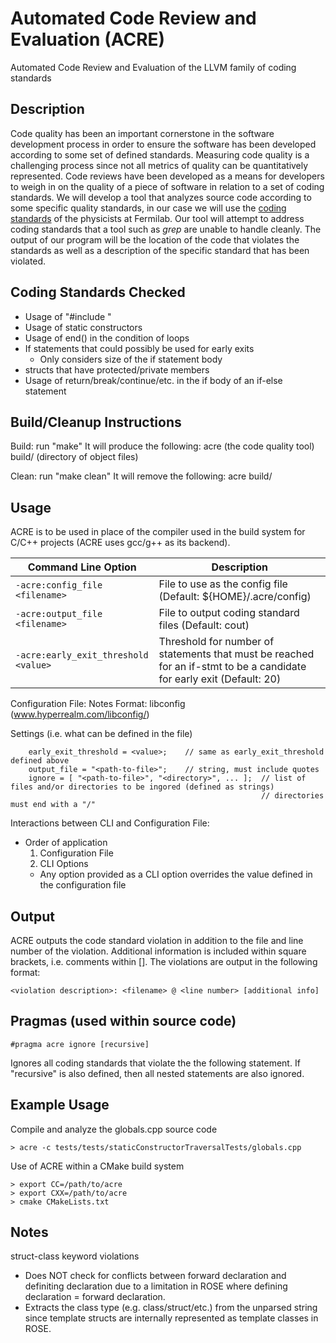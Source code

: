 Automated Code Review and Evaluation (ACRE)
====

Automated Code Review and Evaluation of the LLVM family of coding standards


Description
-------------------------------

Code quality has been an important cornerstone in the software development process 
in order to ensure the software has been developed according to some set of defined standards.
Measuring code quality is a challenging process since not all metrics of quality can be quantitatively represented.
Code reviews have been developed as a means for developers to weigh in on the quality of a piece of software
in relation to a set of coding standards.
We will develop a tool that analyzes source code according to some specific quality standards,
in our case we will use the [coding standards](https://ix.cs.uoregon.edu/~norris/pat/refs/CodingStandards/CodingStandards.html) of the physicists at Fermilab.
Our tool will attempt to address coding standards that a tool such as *grep* are unable to handle cleanly.
The output of our program will be the location of the code that violates the standards as well as a description of the specific standard that has been violated. 


Coding Standards Checked
-------------------------------

- Usage of "#include <iostream>"
- Usage of static constructors
- Usage of end() in the condition of loops
- If statements that could possibly be used for early exits
    - Only considers size of the if statement body
- structs that have protected/private members
- Usage of return/break/continue/etc. in the if body of an if-else statement


Build/Cleanup Instructions
-------------------------------

Build: run "make"
  It will produce the following:
    acre   (the code quality tool)
    build/ (directory of object files)

Clean: run "make clean"
  It will remove the following:
    acre
    build/


Usage
-------------------------------

ACRE is to be used in place of the compiler used in the build system for C/C++ projects (ACRE uses gcc/g++ as its backend).

  Command Line Option                 | Description
  ------------------------------------|-------------------------------------------
  `-acre:config_file <filename>`        | File to use as the config file (Default: ${HOME}/.acre/config)
  `-acre:output_file <filename>`        | File to output coding standard files (Default: cout)
  `-acre:early_exit_threshold <value>`  | Threshold for number of statements that must be reached for an if-stmt to be a candidate for early exit (Default: 20)

Configuration File:
  Notes
    Format: libconfig (www.hyperrealm.com/libconfig/)

  Settings (i.e. what can be defined in the file)
```
    early_exit_threshold = <value>;    // same as early_exit_threshold defined above
    output_file = "<path-to-file>";    // string, must include quotes
    ignore = [ "<path-to-file>", "<directory>", ... ];  // list of files and/or directories to be ingored (defined as strings)
                                                        // directories must end with a "/"
```

Interactions between CLI and Configuration File:
* Order of application
  1. Configuration File
  2. CLI Options
    * Any option provided as a CLI option overrides the value defined in the configuration file


Output
-------------------------------

ACRE outputs the code standard violation in addition to the file and line number of the violation.
Additional information is included within square brackets, i.e. comments within [].
The violations are output in the following format:

```
<violation description>: <filename> @ <line number> [additional info]
```

Pragmas (used within source code)
-------------------------------

```
#pragma acre ignore [recursive]
```

  Ignores all coding standards that violate the the following statement.
  If "recursive" is also defined, then all nested statements are also ignored.


Example Usage
-------------------------------

Compile and analyze the globals.cpp source code
```
> acre -c tests/tests/staticConstructorTraversalTests/globals.cpp
```

Use of ACRE within a CMake build system
```
> export CC=/path/to/acre
> export CXX=/path/to/acre
> cmake CMakeLists.txt
```

Notes
-------------------------------

struct-class keyword violations
  - Does NOT check for conflicts between forward declaration and definiting declaration due to a limitation in ROSE where defining declaration = forward declaration.
  - Extracts the class type (e.g. class/struct/etc.) from the unparsed string since template structs are internally represented as template classes in ROSE.
